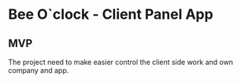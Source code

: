 # Bee O`clock - Client Panel App

## MVP
The project need to make easier control the client side work and own company and app.
